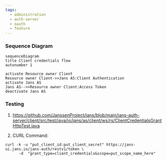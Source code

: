 ```yaml
---
tags:
  - administration
  - auth-server
  - oauth
  - feature
---
```


### Sequence Diagram

```mermaid
sequenceDiagram
title Client credentials flow
autonumber 1

activate Resource owner Client
Resource owner Client->>Jans AS:Client Authentication
activate Jans AS
Jans AS-->>Resource owner Client:Access Token
deactivate Jans AS
```
### Testing

1. https://github.com/JanssenProject/jans/blob/main/jans-auth-server/client/src/test/java/io/jans/as/client/ws/rs/ClientCredentialsGrantHttpTest.java

2. CURL Command:
```
curl -k -u "put_client_id:put_client_secret" https://jans-ui.jans.io/jans-auth/restv1/token \ 
      -d  "grant_type=client_credentials&scope=put_scope_name_here" 
```

